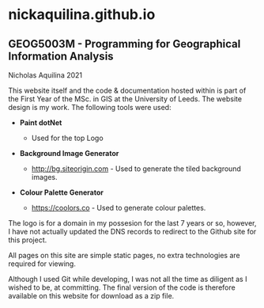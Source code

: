# nickaquilina.github.io
 

## GEOG5003M - Programming for Geographical Information Analysis

Nicholas Aquilina 2021


This website itself and the code & documentation hosted within is part of the First Year of the MSc. in GIS at the University of Leeds. The website design is my work. The following tools were used:


* **Paint dotNet**
	* Used for the top Logo

* **Background Image Generator**
	* http://bg.siteorigin.com - Used to generate the tiled background images.

* **Colour Palette Generator**
	* https://coolors.co - Used to generate colour palettes.



The logo is for a domain in my possesion for the last 7 years or so, however, I have not actually updated the DNS records to redirect to the Github site for this project.

All pages on this site are simple static pages, no extra technologies are required for viewing.

Although I used Git while developing, I was not all the time as diligent as I wished to be, at committing. The final version of the code is therefore available on this website for download as a zip file.


